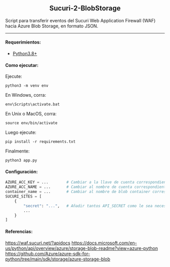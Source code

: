 <p align="center">
  <h2 align="center">Sucuri-2-BlobStorage</h2>
  <p>
  Script para transferir eventos del Sucuri Web Application Firewall (WAF) hacia Azure Blob Storage, en formato JSON.
  </p>
</p>

---

#### Requerimientos:

* [Python3.8+](https://www.python.org/downloads/)

#### Como ejecutar:

Ejecute:

```
python3 -m venv env
```

En Windows, corra:

```
env\Scripts\activate.bat
```

En Unix o MacOS, corra:

```
source env/bin/activate
```

Luego ejecute:

```
pip install -r requirements.txt
```

Finalmente:

```
python3 app.py
```

#### Configuración:

```python
AZURE_ACC_KEY = ...        # Cambiar a la llave de cuenta correspondiente.
AZURE_ACC_NAME = ...       # Cambiar al nombre de cuenta correspondiente.
container_name = ...       # Cambiar al nombre de blob container correspondiente.
SUCURI_SITES = [
    {
        "secret": "...",   # Añadir tantos API_SECRET como le sea necesario.
        ...
    }
]
```

#### Referencias:

https://waf.sucuri.net/?apidocs
https://docs.microsoft.com/en-us/python/api/overview/azure/storage-blob-readme?view=azure-python
https://github.com/Azure/azure-sdk-for-python/tree/main/sdk/storage/azure-storage-blob
